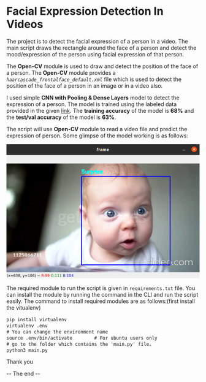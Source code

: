 # Facial Expression Detection In Videos

The project is to detect the facial expression of a person in a video. The main script draws the rectangle around the face of a person and detect the mood/expression of the person using facial expression of that person.

The **Open-CV** module is used to draw and detect the position of the face of a person. The **Open-CV** module provides a *`haarcascade_frontalface_default.xml`* file which is used to detect the position of the face of a person in an image or in a video also.

I used simple **CNN with Pooling & Dense Layers** model to detect the expression of a person. The model is trained using the labeled data provided in the given [link](https://www.kaggle.com/c/challenges-in-representation-learning-facial-expression-recognition-challenge/data). The **training accuracy** of the model is **68%** and the **test/val accuracy** of the model is **63%**.

The script will use **Open-CV** module to read a video file and predict the expression of person. Some glimpse of the model working is as follows:

![Surprised_kid_image](facial_expr.png)

The required module to run the script is given in `requirements.txt` file. You can install the module by running the command in the CLI and run the script easily. The command to install required modules are as follows:(first install the vitualenv)

```
pip install virtualenv
virtualenv .env
# You can change the environment name
source .env/bin/activate        # For ubuntu users only
# go to the folder which contains the 'main.py' file.
python3 main.py
```

Thank you

-- The end --
